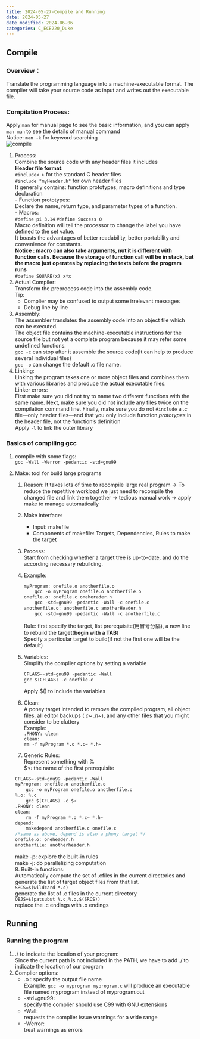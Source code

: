 ```yaml
---
title: 2024-05-27-Compile and Running
date: 2024-05-27
date modified: 2024-06-06
categories: C_ECE220_Duke
---
```


## Compile

### Overview：

   Translate the programming language into a machine-executable format. The complier will take your source code as input and writes out the executable file.

### Compilation Process:

   Apply `man` for manual page to see the basic information, and you can apply `man man` to see the details of manual command  
   Notice: `man -k` for keyword searching              
   ![compile](https://s2.loli.net/2024/06/01/l63dyF8eaQ4MocG.png)

   1. Process:  
     Combine the source code with any header files it includes  
     **Header file format**:  
     `#include< >` for the standard C header files  
     `#include "myHeader.h"` for own header files  
     It generally contains: function prototypes, macro definitions and type declaration  
     - Function prototypes:  
       Declare the name, return type, and parameter types of a function.  
     - Macros:  
       `#define pi 3.14` `#define Success 0`  
       Macro definition will tell the processor to change the label you have defined to the set value.  
       It boasts the advantages of better readability, better portability and convenience for constants.  
       **Notice : macro can also take arguments, nut it is different with function calls. Because the storage of function call will be in stack, but the macro just operates by replacing the texts before the program runs**  
       `#define SQUARE(x) x*x`
   2. Actual Compiler:  
      Transform the preprocess code into the assembly code.  
      Tip:
      - Complier may be confused to output some irrelevant messages
      - Debug line by line
   3. Assembly:  
      The assembler translates the assembly code into an object file which can be executed.  
      The object file contains the machine-executable instructions for the source file but not yet a complete program because it may refer some undefined functions.  
      `gcc -c` can stop after it assemble the source code(It can help to produce several individual files)  
      `gcc -o` can change the default .o file name.
   4. Linking:  
      Linking the program takes one or more object files and combines them with various libraries and produce the actual executable files.  
      Linker errors:  
      First make sure you did not try to name two different functions with the same name. Next, make sure you did not include any files twice on the compilation command line. Finally, make sure you do not `#include` a _.c_ file—only header files—and that you only include function _prototypes_ in the header file, not the function’s definition  
      Apply `-l` to link the outer library

### Basics of compiling gcc

   1. compile with some flags:  
     `gcc -Wall -Werror -pedantic -std=gnu99`
   2. Make: tool for build large programs
      1. Reason: It takes lots of time to recompile large real program -> To reduce the repetitive workload we just need to recompile the changed file and link them together -> tedious manual work -> apply make to manage automatically
      2. Make interface:
         - Input: makefile
         - Components of makefile: Targets, Dependencies, Rules to make the target
	  3. Process:  
	     Start from checking whether a target tree is up-to-date, and do the according necessary rebuilding.
	  4. Example:

	     ```c
	     myProgram: onefile.o anotherfile.o
		     gcc -o myProgram onefile.o anotherfile.o
		 onefile.o: onefile.c oneherader.h
			 gcc -std=gnu99 -pedantic -Wall -c onefile.c
		 anotherfile.o: anotherfile.c anotherHeader.h
			 gcc -std=gnu99 -pedantic -Wall -c anotherfile.c
           ```

           Rule: first specify the target, list prerequisite(用冒号分隔), a new line to rebuild the target(**begin with a TAB**)  
           Specify a particular target to build(if not the first one will be the default)

	  5. Variables:  
	     Simplify the complier options by setting a variable

	     ```c
		 CFLAGS=-std=gnu99 -pedantic -Wall
		 gcc $(CFLAGS) -c onefile.c 
		  ```

		  Apply $() to include the variables

	  6. Clean:  
	     A poney target intended to remove the compiled program, all object files, all editor backups (*.c~ .h~*), and any other files that you might consider to be cluttery  
	     Example:  
	     `.PHONY: clean`  
	     `clean:`  
		     `rm -f myProgram *.o *.c~ *.h~`
	  7.  Generic Rules:  
	     Represent something with %  
	     $<: the name of the first prerequisite

	     ```c
	     CFLAGS=-std=gnu99 -pedantic -Wall
	     myProgram: onefile.o anotherfile.o
		     gcc -o myProgram onefile.o anotherfile.o
		 %.o: %.c
			 gcc $(CFLAGS) -c $<
		 .PHONY: clean
		 clean:
			 rm -f myProgram *.o *.c~ *.h~
		 depend:
			 makedepend anotherfile.c onefile.c
		 /*same as above, depend is also a phony target */
		 onefile.o: oneheader.h
		 anotherfile: anotherheader.h
	     ```

	     make -p: explore the built-in rules  
	     make -j: do parallelizing computation  
	  8.  Built-in functions:  
	     Automatically compute the set of .cfiles in the current directories and generate the list of target object files from that list.  
	     `SRCS=$(wildcard *.c)`  
	     generate the list of .c files in the current directory  
	     `OBJS=$(patsubst %.c,%.o,$(SRCS))`  
	     replace the .c endings with .o endings

	     

## Running

### Running the program

1. ./ to indicate the location of your program:  
   Since the current path is not included in the PATH, we have to add ./ to indicate the location of our program
2. Complier options:
   - .o : specify the output file name  
     Example: `gcc -o myprogram myprogram.c` will produce an executable file named myprogram instead of myprogram.out
   - -std=gnu99:  
     specify the complier should use C99 with GNU extensions
   - -Wall:  
     requests the complier issue warnings for a wide range
   - -Werror:  
     treat warnings as errors

 